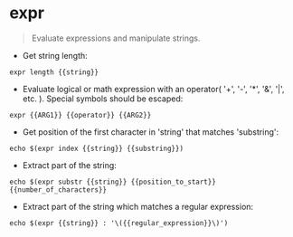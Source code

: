 # expr

> Evaluate expressions and manipulate strings.

- Get string length:

`expr length {{string}}`

- Evaluate logical or math expression with an operator( '+', '-', '*', '&', '|', etc. ). Special symbols should be escaped:

`expr {{ARG1}} {{operator}} {{ARG2}}`

- Get position of the first character in 'string' that matches 'substring':

`echo $(expr index {{string}} {{substring}})`

- Extract part of the string:

`echo $(expr substr {{string}} {{position_to_start}} {{number_of_characters}}`

- Extract part of the string which matches a regular expression:

`echo $(expr {{string}} : '\({{regular_expression}}\)')`
